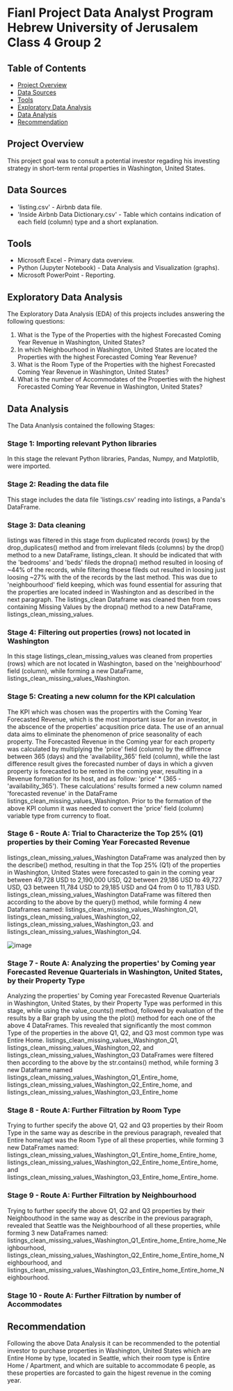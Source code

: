 # Fianl Project Data Analyst Program Hebrew University of Jerusalem Class 4 Group 2

## Table of Contents
- [Project Overview](#Project-Overview)
- [Data Sources](#Data-Sources)
- [Tools](#Tools)
- [Exploratory Data Analysis](#Exploratory-Data-Analysis)
- [Data Analysis](#Data-Analysis)
- [Recommendation](#Recommendation)



## Project Overview
This project goal was to consult a potential investor regading his investing strategy in short-term rental properties in Washington, United States. 


## Data Sources
 - 'listing.csv' - Airbnb data file.
 - 'Inside Airbnb Data Dictionary.csv' - Table which contains indication of each field (column) type and a short explanation.


## Tools
- Microsoft Excel - Primary data overview.
- Python (Jupyter Notebook) - Data Analysis and Visualization (graphs).
- Microsoft PowerPoint - Reporting. 


## Exploratory Data Analysis
The Exploratory Data Analysis (EDA) of this projects includes answering the following questions:
1. What is the Type of the Properties with the highest Forecasted Coming Year Revenue in Washington, United States?
2. In which Neighbourhood in Washington, United States are located the Properties with the highest Forecasted Coming Year Revenue?
3. What is the Room Type of the Properties with the highest Forecasted Coming Year Revenue in Washington, United States?
4. What is the number of Accommodates of the Properties with the highest Forecasted Coming Year Revenue in Washington, United States?


## Data Analysis
The Data Ananlysis contained the following Stages:

### Stage 1: Importing relevant Python libraries
In this stage the relevant Python libraries, Pandas, Numpy, and Matplotlib, were imported.

### Stage 2: Reading the data file
This stage includes the data file 'listings.csv' reading into listings, a Panda's DataFrame.

### Stage 3: Data cleaning
listings was filtered in this stage from duplicated records (rows) by the drop_duplicates() method and from irrelevant fileds (columns) by the drop() method
to a new DataFrame, listings_clean. It should be indicated that with the 'bedrooms' and 'beds' fileds the dropna() method resulted in loosing of ~44% of the 
records, while filtering thoese fileds out resulted in loosing just loosing ~27% with the of the records by the last method. This was due to 'neighbourhood' field
keeping, which was found essential for assuring that the properties are located indeed in Washington and as described in the next paragraph. 
The listings_clean Dataframe was cleaned then from rows containing Missing Values by the dropna() method to a new DataFrame, listings_clean_missing_values. 

### Stage 4: Filtering out properties (rows) not located in Washington
In this stage listings_clean_missing_values was cleaned from properties (rows) which are not located in Washington, based on the 'neighbourhood' field (column),
while forming a new DataFrame, listings_clean_missing_values_Washington.

### Stage 5: Creating a new column for the KPI calculation
The KPI which was chosen was the propertirs with the Coming Year Forecasted Revenue, which is the most important issue for an investor, in the abscence of the
properties' acqusition price data. The use of an annual data aims to eliminate the phenomenon of price seasonality of each property. 
The Forecasted Revenue in the Coming year for each property was calculated by multiplying the 'price' field (column) by the diffrence between 365 (days) and the
'availability_365' field (column), while the last difference result gives the forecasted number of days in which a givven property is forecasted to be rented in 
the coming year, resulting in a Revenue formation for its host, and as follow:
'price' * (365 - 'availability_365').
These calculations' results formed a new column named 'forecasted revenue' in the DataFrame listings_clean_missing_values_Washington. 
Prior to the formation of the above KPI column it was needed to convert the 'price' field (column) variable type from currency to float.

### Stage 6 - Route A: Trial to Characterize the Top 25% (Q1) properties by their Coming Year Forecasted Revenue
listings_clean_missing_values_Washington DataFrame was analyzed then by the describe() method, resulting in that the Top 25% (Q1) of the properties in Washington, 
United States were forecasted to gain in the coming year between 49,728 USD to 2,190,000 USD, Q2 between 29,186 USD to 49,727 USD, Q3 between 11,784 USD to
29,185 USD and Q4 from 0 to 11,783 USD. listings_clean_missing_values_Washington DataFrame was filtered then according to the above by the query() method, 
while forming 4 new Dataframes named: listings_clean_missing_values_Washington_Q1, listings_clean_missing_values_Washington_Q2, 
listings_clean_missing_values_Washington_Q3. and listings_clean_missing_values_Washington_Q4.

![image](https://github.com/EyalVultz/Fianl-Project-Data-Analyst-Program-Hebrew-University-of-Jerusalem/assets/151207530/c1c5ff65-a1cd-4de0-9276-405532d89ab9)

### Stage 7 - Route A: Analyzing the properties' by Coming year Forecasted Revenue Quarterials in Washington, United States, by their Property Type
Analyzing the properties' by Coming year Forecasted Revenue Quarterials in Washington, United States, by their Property Type was performed in this stage, while using
the value_counts() method, followed by evaluation of the results by a Bar graph by using the the plot() method for each one of the above 4 DataFrames. 
This revealed that significantly the most common Type of the properties in the above Q1, Q2, and Q3 most common type was Entire Home. 
listings_clean_missing_values_Washington_Q1, listings_clean_missing_values_Washington_Q2, and listings_clean_missing_values_Washington_Q3 DataFrames were filtered
then according to the above by the str.contains() method, while forming 3 new Dataframe named listings_clean_missing_values_Washington_Q1_Entire_home,
listings_clean_missing_values_Washington_Q2_Entire_home, and listings_clean_missing_values_Washington_Q3_Entire_home

### Stage 8 - Route A: Further Filtration by Room Type
Trying to further specify the above Q1, Q2 and Q3 properties by their Room Type in the same way as describe in the previous paragraph, revealed that Entire home/apt
was the Room Type of all these properties, while forming 3 new DataFrames named: listings_clean_missing_values_Washington_Q1_Entire_home_Entire_home,
listings_clean_missing_values_Washington_Q2_Entire_home_Entire_home, and listings_clean_missing_values_Washington_Q3_Entire_home_Entire_home.

### Stage 9 - Route A: Further Filtration by Neighbourhood
Trying to further specify the above Q1, Q2 and Q3 properties by their Neighbouthood in the same way as describe in the previous paragraph, revealed that Seattle
was the Neighbourhood of all these properties, while forming 3 new DataFrames named: 
listings_clean_missing_values_Washington_Q1_Entire_home_Entire_home_Neighbourhood,
listings_clean_missing_values_Washington_Q2_Entire_home_Entire_home_Neighbourhood, and
listings_clean_missing_values_Washington_Q3_Entire_home_Entire_home_Neighbourhood.

### Stage 10 - Route A: Further Filtration by number of Accommodates

## Recommendation
Following the above Data Analysis it can be recommended to the potential investor to purchase properties in Washington, United States which are Entire Home by
type, located in Seattle, which their room type is Entire Home / Apartment, and which are suitable to accommodate 6 people, as these properties are forcasted to
gain the higest revenue in the coming year.

